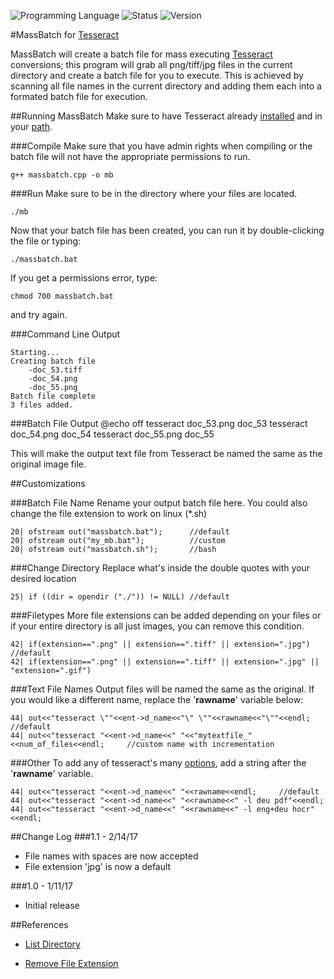 <!-- using shields.io for status buttons -->
![Programming Language](https://img.shields.io/badge/Language-C++-black.svg)
![Status](https://img.shields.io/badge/Status-Passing-green.svg)
![Version](https://img.shields.io/badge/Version-1.1-blue.svg)

#MassBatch for [Tesseract](https://github.com/tesseract-ocr/tesseract)

MassBatch will create a batch file for mass executing [Tesseract](https://github.com/tesseract-ocr/tesseract) conversions; this program will grab all png/tiff/jpg files in the current directory and create a batch file for you to execute. This is achieved by scanning all file names in the current directory and adding them each into a formated batch file for execution.

##Running MassBatch
Make sure to have Tesseract already [installed](https://github.com/tesseract-ocr/tesseract/wiki#installation) and in your [path](https://www.google.com/search?q=add+directory+to+path+windows).

###Compile
Make sure that you have admin rights when compiling or the batch file will not have the appropriate permissions to run.

	g++ massbatch.cpp -o mb 
	
###Run
Make sure to be in the directory where your files are located.
	
	./mb
	
Now that your batch file has been created, you can run it by double-clicking the file or typing:
	
	./massbatch.bat

If you get a permissions error, type:

	chmod 700 massbatch.bat

and try again.

###Command Line Output

	Starting...
	Creating batch file
		-doc_53.tiff
		-doc_54.png
		-doc_55.png
	Batch file complete
	3 files added.

###Batch File Output 
	@echo off
	tesseract doc_53.png doc_53
	tesseract doc_54.png doc_54
	tesseract doc_55.png doc_55
	
This will make the output text file from Tesseract be named the same as the original image file.
	
##Customizations

###Batch File Name
Rename your output batch file here. You could also change the file extension to work on linux (*.sh)

	20| ofstream out("massbatch.bat");		//default
	20| ofstream out("my_mb.bat");			//custom
	20| ofstream out("massbatch.sh");		//bash

###Change Directory
Replace what's inside the double quotes with your desired location

	25| if ((dir = opendir ("./")) != NULL)	//default

###Filetypes
More file extensions can be added depending on your files or if your entire directory is all just images, you can remove this condition.

	42| if(extension==".png" || extension==".tiff" || extension=".jpg")	//default
	42| if(extension==".png" || extension==".tiff" || extension=".jpg" || "extension=".gif")
	
###Text File Names
Output files will be named the same as the original. If you would like a different name, replace the '**rawname**' variable below:

	44| out<<"tesseract \""<<ent->d_name<<"\" \""<<rawname<<"\""<<endl;	//default
	44| out<<"tesseract "<<ent->d_name<<" "<<"mytextfile_"<<num_of_files<<endl;		//custom name with incrementation

###Other
To add any of tesseract's many [options](https://github.com/tesseract-ocr/tesseract/wiki#running-tesseract), add a string after the '**rawname**' variable.

	44| out<<"tesseract "<<ent->d_name<<" "<<rawname<<endl;		//default
	44| out<<"tesseract "<<ent->d_name<<" "<<rawname<<" -l deu pdf"<<endl;
	44| out<<"tesseract "<<ent->d_name<<" "<<rawname<<" -l eng+deu hocr"<<endl;

##Change Log
###1.1 - 2/14/17
* File names with spaces are now accepted
* File extension 'jpg' is now a default

###1.0 - 1/11/17
* Initial release

##References
* [List Directory](http://stackoverflow.com/a/612176)

* [Remove File Extension](http://stackoverflow.com/a/6417880)